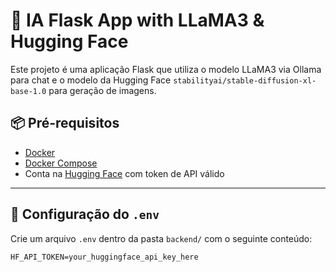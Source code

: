 # 🤖 IA Flask App with LLaMA3 & Hugging Face

Este projeto é uma aplicação Flask que utiliza o modelo LLaMA3 via Ollama para chat e o modelo da Hugging Face `stabilityai/stable-diffusion-xl-base-1.0` para geração de imagens.

## 📦 Pré-requisitos

- [Docker](https://www.docker.com/)
- [Docker Compose](https://docs.docker.com/compose/)
- Conta na [Hugging Face](https://huggingface.co/) com token de API válido

---

## 🔐 Configuração do `.env`

Crie um arquivo `.env` dentro da pasta `backend/` com o seguinte conteúdo:

```env
HF_API_TOKEN=your_huggingface_api_key_here
